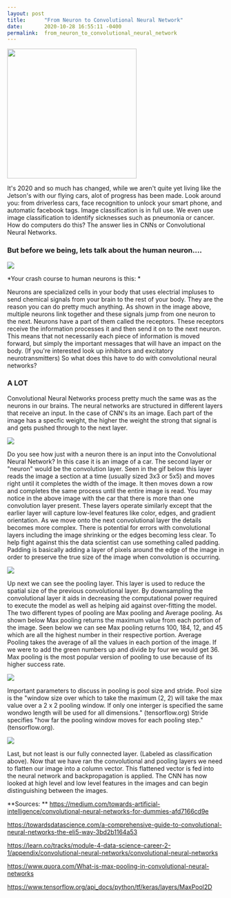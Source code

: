 ```yaml
---
layout: post
title:      "From Neuron to Convolutional Neural Network"
date:       2020-10-28 16:55:11 -0400
permalink:  from_neuron_to_convolutional_neural_network
---
```


<img src = "https://media3.giphy.com/media/MVU2q8gaqMDr6wE2x1/giphy.gif" class = "centerImage" width = "300" heigh = "120">

It's 2020 and so much has changed, while we aren't quite yet living like the Jetson's with our flying cars, alot of progress has been made. Look around you: from driverless cars, face recognition to unlock your smart phone, and automatic facebook tags. Image classification is in full use. We even use image classification to identify sicknesses such as pneumonia or cancer. How do computers do this? The answer lies in CNNs or Convolutional Neural Networks. 


### But before we being, lets talk about the human neuron....

<img src = 'http://ex-m.eu/wp/wp-content/uploads/2014/11/NEURON-CHAIN.jpg' class = "center">

*Your crash course to human neurons is this: *

Neurons are specialized cells in your body that uses electrial impluses to send chemical signals from your brain to the rest of your body. They are the reason you can do pretty much anything. As shown in the image above, multiple neurons link together and these signals jump from one neuron to the next. Neurons have a part of them called the receptors. These receptors receive the information processes it and then send it on to the next neuron. This means that not necessarily each piece of information is moved forward, but simply the important messages that will have an impact on the body. (If you're interested look up inhibitors and excitatory neurotransmitters) So what does this have to do with convolutional neural networks?

### A LOT

Convolutional Neural Networks process pretty much the same was as the neurons in our brains. The neural networks are structured in different layers that receive an input. In the case of CNN's its an image. Each part of the image has a specfic weight, the higher the weight the strong that signal is and gets pushed through to the next layer. 



<img src = "https://miro.medium.com/max/1000/1*vkQ0hXDaQv57sALXAJquxA.jpeg" class = "center">


Do you see how just with a neuron there is an input into the Convolutional Neural Network? In this case it is an image of a car. The second layer or "neuron" would be the convolution layer. Seen in the gif below this layer reads the image a section at a time (usually sized 3x3 or 5x5) and moves right until it completes the width of the image. It then moves down a row and completes the same process until the entire image is read. You may notice in the above image with the car that there is more than one convolution layer present. These layers operate similarly except that the earlier layer will capture low-level features like color, edges, and gradient orientation. As we move onto the next convolutional layer the details becomes more complex. There is potential for errors with convolutional layers including the image shrinking or the edges becoming less clear. To help fight against this the data scientist can use something called padding. Padding is basically adding a layer of pixels around the edge of the image in order to preserve the true size of the image when convolution is occurring. 

<img src = "https://miro.medium.com/max/1920/1*D6iRfzDkz-sEzyjYoVZ73w.gif" class = "center">


Up next we can see the pooling layer. This layer is used to reduce the spatial size of the previous convolutional layer. By downsampling the convolutional layer it aids in decreasing the computational power required to execute the model as well as helping aid against over-fitting the model. The two different types of pooling are Max pooling and Average pooling. As shown below Max pooling returns the maximum value from each portion of the image. Seen below we can see Max pooling returns 100, 184, 12, and 45 which are all the highest number in their respective portion. Average Pooling takes the average of all the values in each portion of the image. If we were to add the green numbers up and divide by four we would get 36. Max pooling is the most popular version of pooling to use because of its higher success rate.  


<img src = "https://qph.fs.quoracdn.net/main-qimg-939c3123c48e27301f1a89c0a299dca8" class = "center">

Important parameters to discuss in pooling is pool size and stride. Pool size is the "window size over which to take the maximum (2, 2) will take the max value over a 2 x 2 pooling window. If only one interger is specified the same wondwo length will be used for all dimensions." (tensorflow.org)  Stride specifies "how far the pooling window moves for each pooling step." (tensorflow.org).

<img src = "https://missinglink.ai/wp-content/uploads/2019/06/The-Role-of-a-Fully-Connected-Layer-in-a-CNN-700x430.png" class = "center"> 

Last, but not least is our fully connected layer. (Labeled as classification above). Now that we have ran the convolutional and pooling layers we need to flatten our image into a column vector. This flattened vector is fed into the neural network and backpropagation is applied. The CNN has now looked at high level and low level features in the images and can begin distinguishing between the images. 



**Sources: **
https://medium.com/towards-artificial-intelligence/convolutional-neural-networks-for-dummies-afd7166cd9e

https://towardsdatascience.com/a-comprehensive-guide-to-convolutional-neural-networks-the-eli5-way-3bd2b1164a53

https://learn.co/tracks/module-4-data-science-career-2-1/appendix/convolutional-neural-networks/convolutional-neural-networks

https://www.quora.com/What-is-max-pooling-in-convolutional-neural-networks

https://www.tensorflow.org/api_docs/python/tf/keras/layers/MaxPool2D



